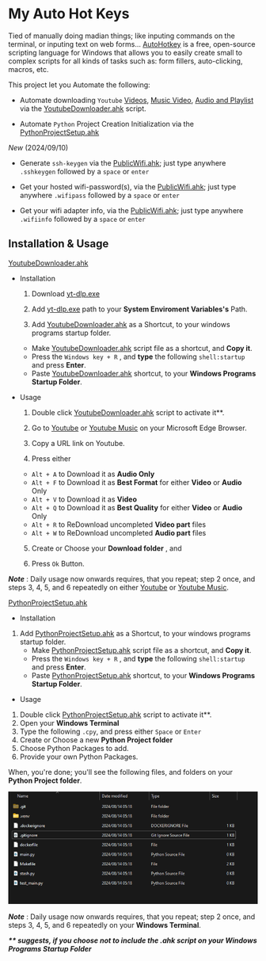# My Auto Hot Keys

Tied of manually doing madian things; like inputing commands on the terminal, or inputing text on web forms... [AutoHotkey](https://www.autohotkey.com/) is a free, open-source scripting language for Windows that allows you to easily create small to complex scripts for all kinds of tasks such as: form fillers, auto-clicking, macros, etc.

This project let you Automate the following:

- Automate downloading `Youtube` [Videos](https://www.youtube.com/), [Music Video](https://music.youtube.com/), [Audio and Playlist](https://music.youtu.be) via the [YoutubeDownloader.ahk](YoutubeDownloader.ahk) script. 

- Automate `Python` Project Creation Initialization via the [PythonProjectSetup.ahk](PythonProjectSetup.ahk)


*New* (2024/09/10)

- Generate `ssh-keygen` via the [PublicWifi.ahk](PublicWifi.ahk); just type anywhere `.sshkeygen` followed by a `space` or `enter`

- Get your hosted wifi-password(s), via the [PublicWifi.ahk](PublicWifi.ahk); just type anywhere `.wifipass` followed by a `space` or `enter`

- Get your wifi adapter info, via the [PublicWifi.ahk](PublicWifi.ahk); just type anywhere `.wifiinfo` followed by a `space` or `enter`


## Installation & Usage

[YoutubeDownloader.ahk](YoutubeDownloader.ahk)
- Installation

    1. Download [yt-dlp.exe](https://github.com/yt-dlp/yt-dlp/releases)

    2. Add [yt-dlp.exe](https://github.com/yt-dlp/yt-dlp/releases) path to your **System Enviroment Variables's** Path.
    
    3. Add [YoutubeDownloader.ahk](YoutubeDownloader.ahk) as a Shortcut, to your windows programs startup folder.
    - Make [YoutubeDownloader.ahk](YoutubeDownloader.ahk) script file as a shortcut, and **Copy it**. 
    - Press the `Windows key + R` , and **type** the following `shell:startup` and press **Enter**.
    - Paste [YoutubeDownloader.ahk](YoutubeDownloader.ahk) shortcut, to your **Windows Programs Startup Folder**.

- Usage

    1. Double click [YoutubeDownloader.ahk](YoutubeDownloader.ahk) script to activate it**.
    
    2. Go to [Youtube](https://www.youtube.com/) or [Youtube Music](https://music.youtube.com/) on your Microsoft Edge Browser.
    
    3. Copy a URL link on Youtube.
    
    4. Press either
    - `Alt + A` to Download it as **Audio Only**
    - `Alt + F` to Download it as **Best Format** for either **Video** or **Audio** Only
    - `Alt + V` to Download it as **Video**
    - `Alt + Q` to Download it as **Best Quality** for either **Video** or **Audio** Only
    - `Alt + R` to ReDownload uncompleted **Video part** files
    - `Alt + W` to ReDownload uncompleted **Audio part** files
    
    5. Create or Choose your **Download folder** , and 
    
    6. Press `Ok` Button.

___Note___ : Daily usage now onwards requires, that you repeat; step 2 once, and steps 3, 4, 5, and 6 repeatedly on either [Youtube](https://www.youtube.com/) or [Youtube Music](https://music.youtube.com/).


[PythonProjectSetup.ahk](PythonProjectSetup.ahk)
- Installation

1. Add [PythonProjectSetup.ahk](PythonProjectSetup.ahk) as a Shortcut, to your windows programs startup folder.
    - Make [PythonProjectSetup.ahk](PythonProjectSetup.ahk) script file as a shortcut, and **Copy it**. 
    - Press the `Windows key + R` , and **type** the following `shell:startup` and press **Enter**.
    - Paste [PythonProjectSetup.ahk](PythonProjectSetup.ahk) shortcut, to your **Windows Programs Startup Folder**.

- Usage

1. Double click [PythonProjectSetup.ahk](PythonProjectSetup.ahk) script to activate it**.
2. Open your **Windows Terminal**
3. Type the following `.cpy`, and press either `Space` or `Enter`
4. Create or Choose a new **Python Project folder**
5. Choose Python Packages to add.
6. Provide your own Python Packages.

When, you're done; you'll see the following files, and folders on your **Python Project folder**.

![Python Project folder Content](README_DATA/python_project_output.png)


___Note___ : Daily usage now onwards requires, that you repeat; step 2 once, and steps 3, 4, 5, and 6 repeatedly on your **Windows Terminal**.


___** suggests, if you choose not to include the .ahk script on your **Windows Programs Startup Folder**___
